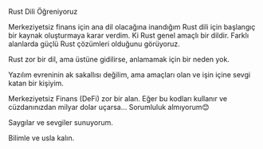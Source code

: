 Rust Dili Öğreniyoruz 

Merkeziyetsiz finans için ana dil olacağına inandığım Rust dili için başlangıç bir kaynak oluşturmaya karar verdim. Ki Rust genel amaçlı bir dildir. Farklı alanlarda güçlü Rust çözümleri olduğunu görüyoruz.

Rust zor bir dil, ama üstüne gidilirse, anlamamak için bir neden yok.

Yazılım evreninin ak sakallısı değilim, ama amaçları olan ve işin içine sevgi katan bir kişiyim.

Merkeziyetsiz Finans (DeFi) zor bir alan. Eğer bu kodları kullanır ve cüzdanınızdan milyar dolar uçarsa… Sorumluluk almıyorum😊

Saygılar ve sevgiler sunuyorum.

Bilimle ve usla kalın.
